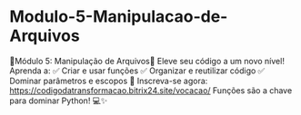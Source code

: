 # Modulo-5-Manipulacao-de-Arquivos
🌟Módulo 5: Manipulação de Arquivos🐍 Eleve seu código a um novo nível! Aprenda a: ✅ Criar e usar funções ✅ Organizar e reutilizar código ✅ Dominar parâmetros e escopos 🔗 Inscreva-se agora: https://codigodatransformacao.bitrix24.site/vocacao/ Funções são a chave para dominar Python! 💻✨
